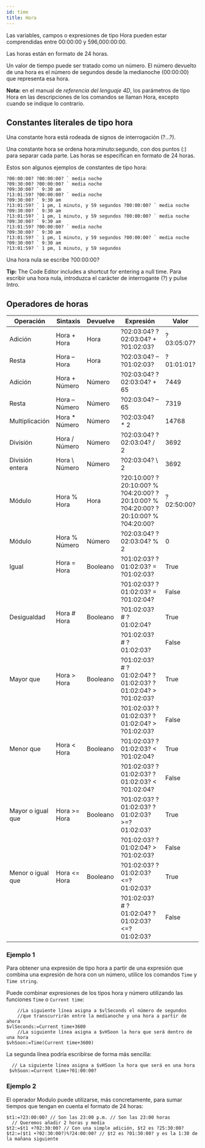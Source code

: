 ```yaml
---
id: time
title: Hora
---
```


Las variables, campos o expresiones de tipo Hora pueden estar comprendidas entre 00:00:00 y 596,000:00:00.

Las horas están en formato de 24 horas.

Un valor de tiempo puede ser tratado como un número. El número devuelto de una hora es el número de segundos desde la medianoche (00:00:00) que representa esa hora.

**Nota:** en el manual de *referencia del lenguaje 4D*, los parámetros de tipo Hora en las descripciones de los comandos se llaman Hora, excepto cuando se indique lo contrario.

## Constantes literales de tipo hora

Una constante hora está rodeada de signos de interrogación (?...?).

Una constante hora se ordena hora:minuto:segundo, con dos puntos (:) para separar cada parte. Las horas se especifican en formato de 24 horas.

Estos son algunos ejemplos de constantes de tipo hora:

```4d
?00:00:00? ?00:00:00? ` media noche
?09:30:00? ?00:00:00? ` media noche
?09:30:00? ` 9:30 am
?13:01:59? ?00:00:00? ` media noche
?09:30:00? ` 9:30 am
?13:01:59? ` 1 pm, 1 minuto, y 59 segundos ?00:00:00? ` media noche
?09:30:00? ` 9:30 am
?13:01:59? ` 1 pm, 1 minuto, y 59 segundos ?00:00:00? ` media noche
?09:30:00? ` 9:30 am
?13:01:59? ?00:00:00? ` media noche
?09:30:00? ` 9:30 am
?13:01:59? ` 1 pm, 1 minuto, y 59 segundos ?00:00:00? ` media noche
?09:30:00? ` 9:30 am
?13:01:59? ` 1 pm, 1 minuto, y 59 segundos
```

Una hora nula se escribe ?00:00:00?

**Tip:** The Code Editor includes a shortcut for entering a null time. Para escribir una hora nula, introduzca el carácter de interrogante (?) y pulse Intro.

## Operadores de horas

| Operación         | Sintaxis       | Devuelve | Expresión                                                                          | Valor      |
| ----------------- | -------------- | -------- | ---------------------------------------------------------------------------------- | ---------- |
| Adición           | Hora + Hora    | Hora     | ?02:03:04? ?02:03:04? + ?01:02:03?                                                 | ?03:05:07? |
| Resta             | Hora – Hora    | Hora     | ?02:03:04? – ?01:02:03?                                                            | ?01:01:01? |
| Adición           | Hora + Número  | Número   | ?02:03:04? ?02:03:04? + 65                                                         | 7449       |
| Resta             | Hora – Número  | Número   | ?02:03:04? – 65                                                                    | 7319       |
| Multiplicación    | Hora * Número  | Número   | ?02:03:04? * 2                                                                     | 14768      |
| División          | Hora / Número  | Número   | ?02:03:04? ?02:03:04? / 2                                                          | 3692       |
| División entera   | Hora \ Número | Número   | ?02:03:04? \ 2                                                                    | 3692       |
| Módulo            | Hora % Hora    | Hora     | ?20:10:00? ?20:10:00? % ?04:20:00? ?20:10:00? % ?04:20:00? ?20:10:00? % ?04:20:00? | ?02:50:00? |
| Módulo            | Hora % Número  | Número   | ?02:03:04? ?02:03:04? % 2                                                          | 0          |
| Igual             | Hora = Hora    | Booleano | ?01:02:03? ?01:02:03? = ?01:02:03?                                                 | True       |
|                   |                |          | ?01:02:03? ?01:02:03? = ?01:02:04?                                                 | False      |
| Desigualdad       | Hora # Hora    | Booleano | ?01:02:03? # ?01:02:04?                                                            | True       |
|                   |                |          | ?01:02:03? # ?01:02:03?                                                            | False      |
| Mayor que         | Hora > Hora    | Booleano | ?01:02:03? # ?01:02:04? ?01:02:03? ?01:02:04? > ?01:02:03?                         | True       |
|                   |                |          | ?01:02:03? ?01:02:03? ?01:02:04? > ?01:02:03?                                      | False      |
| Menor que         | Hora < Hora    | Booleano | ?01:02:03? ?01:02:03? < ?01:02:04?                                                 | True       |
|                   |                |          | ?01:02:03? ?01:02:03? ?01:02:03? < ?01:02:04?                                      | False      |
| Mayor o igual que | Hora >= Hora   | Booleano | ?01:02:03? ?01:02:03? ?01:02:03? >=?01:02:03?                                      | True       |
|                   |                |          | ?01:02:03? ?01:02:04? > ?01:02:03?                                                 | False      |
| Menor o igual que | Hora <= Hora   | Booleano | ?01:02:03? ?01:02:03? <=?01:02:03?                                                 | True       |
|                   |                |          | ?01:02:03? # ?01:02:04? ?01:02:03? <=?01:02:03?                                    | False      |

### Ejemplo 1

Para obtener una expresión de tipo hora a partir de una expresión que combina una expresión de hora con un número, utilice los comandos `Time` y `Time string`.

Puede combinar expresiones de los tipos hora y número utilizando las funciones `Time` o `Current time`:

```4d
    //La siguiente línea asigna a $vlSeconds el número de segundos   
    //que transcurrirán entre la medianoche y una hora a partir de ahora
$vlSeconds:=Current time+3600
    //La siguiente línea asigna a $vHSoon la hora que será dentro de una hora
$vhSoon:=Time(Current time+3600)
```

La segunda línea podría escribirse de forma más sencilla:

```4d
  // La siguiente línea asigna a $vHSoon la hora que será en una hora
 $vhSoon:=Current time+?01:00:00?
```

### Ejemplo 2

El operador Modulo puede utilizarse, más concretamente, para sumar tiempos que tengan en cuenta el formato de 24 horas:

```4d
$t1:=?23:00:00? // Son las 23:00 p.m. // Son las 23:00 horas
  // Queremos añadir 2 horas y media
$t2:=$t1 +?02:30:00? // Con una simple adición, $t2 es ?25:30:00?
$t2:=($t1 +?02:30:00?)%?24:00:00? // $t2 es ?01:30:00? y es la 1:30 de la mañana siguiente
```

